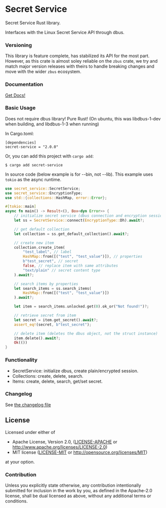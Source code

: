 # Secret Service

Secret Service Rust library.

Interfaces with the Linux Secret Service API through dbus.

### Versioning
This library is feature complete, has stabilized its API for the most part. However, as this
crate is almost soley reliable on the `zbus` crate, we try and match major version releases
with theirs to handle breaking changes and move with the wider `zbus` ecosystem.

### Documentation

[Get Docs!](https://docs.rs/secret-service/)

### Basic Usage

Does not require dbus library! Pure Rust!
(On ubuntu, this was libdbus-1-dev when building, and libdbus-1-3 when running)

In Cargo.toml:

```
[dependencies]
secret-service = "2.0.0"
```

Or, you can add this project with `cargo add`:

```
$ cargo add secret-service
```

In source code (below example is for --bin, not --lib). This example uses `tokio` as
the async runtime.

```rust
use secret_service::SecretService;
use secret_service::EncryptionType;
use std::{collections::HashMap, error::Error};

#[tokio::main]
async fn main() -> Result<(), Box<dyn Error>> {
    // initialize secret service (dbus connection and encryption session)
    let ss = SecretService::connect(EncryptionType::Dh).await?;

    // get default collection
    let collection = ss.get_default_collection().await?;

    // create new item
    collection.create_item(
        "test_label", // label
        HashMap::from([("test", "test_value")]), // properties
        b"test_secret", // secret
        false, // replace item with same attributes
        "text/plain" // secret content type
    ).await?;

    // search items by properties
    let search_items = ss.search_items(
        HashMap::from([("test", "test_value")])
    ).await?;

    let item = search_items.unlocked.get(0).ok_or("Not found!")?;

    // retrieve secret from item
    let secret = item.get_secret().await?;
    assert_eq!(secret, b"test_secret");

    // delete item (deletes the dbus object, not the struct instance)
    item.delete().await?;
    Ok(())
}
```

### Functionality

- SecretService: initialize dbus, create plain/encrypted session.
- Collections: create, delete, search.
- Items: create, delete, search, get/set secret.

### Changelog
See [the changelog file](./CHANGELOG.md)

## License

Licensed under either of

* Apache License, Version 2.0, ([LICENSE-APACHE](LICENSE-APACHE) or http://www.apache.org/licenses/LICENSE-2.0)
* MIT license ([LICENSE-MIT](LICENSE-MIT) or http://opensource.org/licenses/MIT)

at your option.

### Contribution

Unless you explicitly state otherwise, any contribution intentionally submitted for inclusion in the work by you, as defined in the Apache-2.0 license, shall be dual licensed as above, without any additional terms or conditions.
